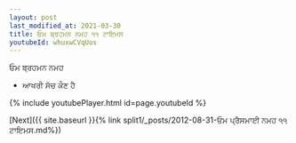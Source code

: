 ```yaml
---
layout: post
last_modified_at: 2021-03-30
title: ਓਮ ਬ੍ਰਹਮਨ ਨਮਹ ੧੧ ਟਾਇਮਸ
youtubeId: whuxwCVqUos
---
```

 
 
 ਓਮ ਬ੍ਰਹਮਨ ਨਮਹ  
 
 -  ਆਖਰੀ ਸੱਚ ਕੌਣ ਹੈ 
 
  
 
  
 
 
 
 
 
 


{% include youtubePlayer.html id=page.youtubeId %}
 
[Next]({{ site.baseurl }}{% link  split1/_posts/2012-08-31-ਓਮ ਪ੍ਰੈਸਮਾਈ ਨਮਹ ੧੧ ਟਾਇਮਸ.md%})
 
